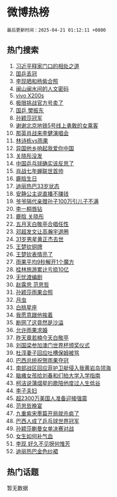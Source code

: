 # 微博热榜

`最后更新时间：2025-04-21 01:12:11 +0800`

## 热门搜索

1. [习近平释家门口的相处之道](https://m.weibo.cn/search?containerid=100103type%3D1%26t%3D10%26q%3D%23%E4%B9%A0%E8%BF%91%E5%B9%B3%E9%87%8A%E5%AE%B6%E9%97%A8%E5%8F%A3%E7%9A%84%E7%9B%B8%E5%A4%84%E4%B9%8B%E9%81%93%23&stream_entry_id=51&isnewpage=1&extparam=seat%3D1%26pos%3D0%26filter_type%3Drealtimehot%26stream_entry_id%3D51%26c_type%3D51%26q%3D%2523%25E4%25B9%25A0%25E8%25BF%2591%25E5%25B9%25B3%25E9%2587%258A%25E5%25AE%25B6%25E9%2597%25A8%25E5%258F%25A3%25E7%259A%2584%25E7%259B%25B8%25E5%25A4%2584%25E4%25B9%258B%25E9%2581%2593%2523%26cate%3D10103%26dgr%3D0%26display_time%3D1745169130%26pre_seqid%3D17451691302290346726442)
1. [国乒丢冠](https://m.weibo.cn/search?containerid=100103type%3D1%26t%3D10%26q%3D%E5%9B%BD%E4%B9%92%E4%B8%A2%E5%86%A0&stream_entry_id=31&isnewpage=1&extparam=seat%3D1%26realpos%3D1%26stream_entry_id%3D31%26q%3D%25E5%259B%25BD%25E4%25B9%2592%25E4%25B8%25A2%25E5%2586%25A0%26dgr%3D0%26pos%3D0%26filter_type%3Drealtimehot%26c_type%3D31%26lcate%3D5001%26flag%3D2%26cate%3D5001%26band_rank%3D1%26display_time%3D1745169130%26pre_seqid%3D17451691302290346726442)
1. [李现晒和杨紫合照](https://m.weibo.cn/search?containerid=100103type%3D1%26t%3D10%26q%3D%23%E6%9D%8E%E7%8E%B0%E6%99%92%E5%92%8C%E6%9D%A8%E7%B4%AB%E5%90%88%E7%85%A7%23&stream_entry_id=31&isnewpage=1&extparam=seat%3D1%26realpos%3D2%26stream_entry_id%3D31%26q%3D%2523%25E6%259D%258E%25E7%258E%25B0%25E6%2599%2592%25E5%2592%258C%25E6%259D%25A8%25E7%25B4%25AB%25E5%2590%2588%25E7%2585%25A7%2523%26dgr%3D0%26pos%3D1%26filter_type%3Drealtimehot%26c_type%3D31%26lcate%3D5001%26flag%3D2%26cate%3D5001%26band_rank%3D2%26display_time%3D1745169130%26pre_seqid%3D17451691302290346726442)
1. [闽山闽水间的人文密码](https://m.weibo.cn/search?containerid=100103type%3D1%26t%3D10%26q%3D%23%E9%97%BD%E5%B1%B1%E9%97%BD%E6%B0%B4%E9%97%B4%E7%9A%84%E4%BA%BA%E6%96%87%E5%AF%86%E7%A0%81%23&stream_entry_id=31&isnewpage=1&extparam=seat%3D1%26realpos%3D3%26stream_entry_id%3D31%26q%3D%2523%25E9%2597%25BD%25E5%25B1%25B1%25E9%2597%25BD%25E6%25B0%25B4%25E9%2597%25B4%25E7%259A%2584%25E4%25BA%25BA%25E6%2596%2587%25E5%25AF%2586%25E7%25A0%2581%2523%26dgr%3D0%26pos%3D2%26filter_type%3Drealtimehot%26c_type%3D31%26lcate%3D5001%26flag%3D0%26cate%3D5001%26band_rank%3D3%26display_time%3D1745169130%26pre_seqid%3D17451691302290346726442)
1. [vivo X200s](https://m.weibo.cn/search?containerid=100103type%3D1%26t%3D10%26q%3D%23vivo+X200s%23&stream_entry_id=31&isnewpage=1&extparam=seat%3D1%26lcate%3D5001%26topic_ad%3D1%26q%3D%2523vivo%2520X200s%2523%26band_rank%3D4%26adid%3D283488%26is_ad_pos%3D1%26stream_entry_id%3D31%26c_type%3D31%26dgr%3D0%26filter_type%3Drealtimehot%26cate%3D5001%26pos%3D3%26display_time%3D1745169130%26pre_seqid%3D17451691302290346726442)
1. [极限挑战官方号卖了](https://m.weibo.cn/search?containerid=100103type%3D1%26t%3D10%26q%3D%23%E6%9E%81%E9%99%90%E6%8C%91%E6%88%98%E5%AE%98%E6%96%B9%E5%8F%B7%E5%8D%96%E4%BA%86%23&stream_entry_id=31&isnewpage=1&extparam=seat%3D1%26realpos%3D4%26stream_entry_id%3D31%26q%3D%2523%25E6%259E%2581%25E9%2599%2590%25E6%258C%2591%25E6%2588%2598%25E5%25AE%2598%25E6%2596%25B9%25E5%258F%25B7%25E5%258D%2596%25E4%25BA%2586%2523%26dgr%3D0%26pos%3D4%26filter_type%3Drealtimehot%26c_type%3D31%26lcate%3D5001%26flag%3D2%26cate%3D5001%26band_rank%3D4%26display_time%3D1745169130%26pre_seqid%3D17451691302290346726442)
1. [国乒 樊振东](https://m.weibo.cn/search?containerid=100103type%3D1%26t%3D10%26q%3D%E5%9B%BD%E4%B9%92+%E6%A8%8A%E6%8C%AF%E4%B8%9C&stream_entry_id=31&isnewpage=1&extparam=seat%3D1%26realpos%3D5%26stream_entry_id%3D31%26q%3D%25E5%259B%25BD%25E4%25B9%2592%2520%25E6%25A8%258A%25E6%258C%25AF%25E4%25B8%259C%26dgr%3D0%26pos%3D5%26filter_type%3Drealtimehot%26c_type%3D31%26lcate%3D5001%26flag%3D0%26cate%3D5001%26band_rank%3D5%26display_time%3D1745169130%26pre_seqid%3D17451691302290346726442)
1. [孙颖莎冠军](https://m.weibo.cn/search?containerid=100103type%3D1%26t%3D10%26q%3D%23%E5%AD%99%E9%A2%96%E8%8E%8E%E5%86%A0%E5%86%9B%23&stream_entry_id=31&isnewpage=1&extparam=seat%3D1%26realpos%3D6%26stream_entry_id%3D31%26q%3D%2523%25E5%25AD%2599%25E9%25A2%2596%25E8%258E%258E%25E5%2586%25A0%25E5%2586%259B%2523%26dgr%3D0%26pos%3D6%26filter_type%3Drealtimehot%26c_type%3D31%26lcate%3D5001%26flag%3D16%26cate%3D5001%26band_rank%3D6%26display_time%3D1745169130%26pre_seqid%3D17451691302290346726442)
1. [谢谢北京地铁5号线上勇敢的女乘客](https://m.weibo.cn/search?containerid=100103type%3D1%26t%3D10%26q%3D%23%E8%B0%A2%E8%B0%A2%E5%8C%97%E4%BA%AC%E5%9C%B0%E9%93%815%E5%8F%B7%E7%BA%BF%E4%B8%8A%E5%8B%87%E6%95%A2%E7%9A%84%E5%A5%B3%E4%B9%98%E5%AE%A2%23&stream_entry_id=31&isnewpage=1&extparam=seat%3D1%26realpos%3D7%26stream_entry_id%3D31%26q%3D%2523%25E8%25B0%25A2%25E8%25B0%25A2%25E5%258C%2597%25E4%25BA%25AC%25E5%259C%25B0%25E9%2593%25815%25E5%258F%25B7%25E7%25BA%25BF%25E4%25B8%258A%25E5%258B%2587%25E6%2595%25A2%25E7%259A%2584%25E5%25A5%25B3%25E4%25B9%2598%25E5%25AE%25A2%2523%26dgr%3D0%26pos%3D7%26filter_type%3Drealtimehot%26c_type%3D31%26lcate%3D5001%26flag%3D32768%26cate%3D5001%26band_rank%3D7%26display_time%3D1745169130%26pre_seqid%3D17451691302290346726442)
1. [那英肖战来李健演唱会](https://m.weibo.cn/search?containerid=100103type%3D1%26t%3D10%26q%3D%23%E9%82%A3%E8%8B%B1%E8%82%96%E6%88%98%E6%9D%A5%E6%9D%8E%E5%81%A5%E6%BC%94%E5%94%B1%E4%BC%9A%23&stream_entry_id=31&isnewpage=1&extparam=seat%3D1%26realpos%3D8%26stream_entry_id%3D31%26q%3D%2523%25E9%2582%25A3%25E8%258B%25B1%25E8%2582%2596%25E6%2588%2598%25E6%259D%25A5%25E6%259D%258E%25E5%2581%25A5%25E6%25BC%2594%25E5%2594%25B1%25E4%25BC%259A%2523%26dgr%3D0%26pos%3D8%26filter_type%3Drealtimehot%26c_type%3D31%26lcate%3D5001%26flag%3D16%26cate%3D5001%26band_rank%3D8%26display_time%3D1745169130%26pre_seqid%3D17451691302290346726442)
1. [林诗栋vs雨果](https://m.weibo.cn/search?containerid=100103type%3D1%26t%3D10%26q%3D%23%E6%9E%97%E8%AF%97%E6%A0%8Bvs%E9%9B%A8%E6%9E%9C%23&stream_entry_id=31&isnewpage=1&extparam=seat%3D1%26realpos%3D9%26stream_entry_id%3D31%26q%3D%2523%25E6%259E%2597%25E8%25AF%2597%25E6%25A0%258Bvs%25E9%259B%25A8%25E6%259E%259C%2523%26dgr%3D0%26pos%3D9%26filter_type%3Drealtimehot%26c_type%3D31%26lcate%3D5001%26flag%3D16%26cate%3D5001%26band_rank%3D9%26display_time%3D1745169130%26pre_seqid%3D17451691302290346726442)
1. [异国他乡响起我爱你中国](https://m.weibo.cn/search?containerid=100103type%3D1%26t%3D10%26q%3D%23%E5%BC%82%E5%9B%BD%E4%BB%96%E4%B9%A1%E5%93%8D%E8%B5%B7%E6%88%91%E7%88%B1%E4%BD%A0%E4%B8%AD%E5%9B%BD%23&stream_entry_id=31&isnewpage=1&extparam=seat%3D1%26realpos%3D10%26stream_entry_id%3D31%26q%3D%2523%25E5%25BC%2582%25E5%259B%25BD%25E4%25BB%2596%25E4%25B9%25A1%25E5%2593%258D%25E8%25B5%25B7%25E6%2588%2591%25E7%2588%25B1%25E4%25BD%25A0%25E4%25B8%25AD%25E5%259B%25BD%2523%26dgr%3D0%26pos%3D10%26filter_type%3Drealtimehot%26c_type%3D31%26lcate%3D5001%26flag%3D1%26cate%3D5001%26band_rank%3D10%26display_time%3D1745169130%26pre_seqid%3D17451691302290346726442)
1. [关晓彤没发](https://m.weibo.cn/search?containerid=100103type%3D1%26t%3D10%26q%3D%E5%85%B3%E6%99%93%E5%BD%A4%E6%B2%A1%E5%8F%91&stream_entry_id=31&isnewpage=1&extparam=seat%3D1%26realpos%3D11%26stream_entry_id%3D31%26q%3D%25E5%2585%25B3%25E6%2599%2593%25E5%25BD%25A4%25E6%25B2%25A1%25E5%258F%2591%26dgr%3D0%26pos%3D11%26filter_type%3Drealtimehot%26c_type%3D31%26lcate%3D5001%26flag%3D4%26cate%3D5001%26band_rank%3D11%26display_time%3D1745169130%26pre_seqid%3D17451691302290346726442)
1. [中国乒乓球确实该反思了](https://m.weibo.cn/search?containerid=100103type%3D1%26t%3D10%26q%3D%23%E4%B8%AD%E5%9B%BD%E4%B9%92%E4%B9%93%E7%90%83%E7%A1%AE%E5%AE%9E%E8%AF%A5%E5%8F%8D%E6%80%9D%E4%BA%86%23&stream_entry_id=31&isnewpage=1&extparam=seat%3D1%26realpos%3D12%26stream_entry_id%3D31%26q%3D%2523%25E4%25B8%25AD%25E5%259B%25BD%25E4%25B9%2592%25E4%25B9%2593%25E7%2590%2583%25E7%25A1%25AE%25E5%25AE%259E%25E8%25AF%25A5%25E5%258F%258D%25E6%2580%259D%25E4%25BA%2586%2523%26dgr%3D0%26pos%3D12%26filter_type%3Drealtimehot%26c_type%3D31%26lcate%3D5001%26flag%3D2%26cate%3D5001%26band_rank%3D12%26display_time%3D1745169130%26pre_seqid%3D17451691302290346726442)
1. [肖战七年蝉联世首帅](https://m.weibo.cn/search?containerid=100103type%3D1%26t%3D10%26q%3D%23%E8%82%96%E6%88%98%E4%B8%83%E5%B9%B4%E8%9D%89%E8%81%94%E4%B8%96%E9%A6%96%E5%B8%85%23&stream_entry_id=31&isnewpage=1&extparam=seat%3D1%26realpos%3D13%26stream_entry_id%3D31%26q%3D%2523%25E8%2582%2596%25E6%2588%2598%25E4%25B8%2583%25E5%25B9%25B4%25E8%259D%2589%25E8%2581%2594%25E4%25B8%2596%25E9%25A6%2596%25E5%25B8%2585%2523%26dgr%3D0%26pos%3D13%26filter_type%3Drealtimehot%26c_type%3D31%26lcate%3D5001%26flag%3D1%26cate%3D5001%26band_rank%3D13%26display_time%3D1745169130%26pre_seqid%3D17451691302290346726442)
1. [鹿晗生日](https://m.weibo.cn/search?containerid=100103type%3D1%26t%3D10%26q%3D%E9%B9%BF%E6%99%97%E7%94%9F%E6%97%A5&stream_entry_id=31&isnewpage=1&extparam=seat%3D1%26realpos%3D14%26stream_entry_id%3D31%26q%3D%25E9%25B9%25BF%25E6%2599%2597%25E7%2594%259F%25E6%2597%25A5%26dgr%3D0%26pos%3D14%26filter_type%3Drealtimehot%26c_type%3D31%26lcate%3D5001%26flag%3D2%26cate%3D5001%26band_rank%3D14%26display_time%3D1745169130%26pre_seqid%3D17451691302290346726442)
1. [迪丽热巴33岁状态](https://m.weibo.cn/search?containerid=100103type%3D1%26t%3D10%26q%3D%23%E8%BF%AA%E4%B8%BD%E7%83%AD%E5%B7%B433%E5%B2%81%E7%8A%B6%E6%80%81%23&stream_entry_id=31&isnewpage=1&extparam=seat%3D1%26realpos%3D15%26stream_entry_id%3D31%26q%3D%2523%25E8%25BF%25AA%25E4%25B8%25BD%25E7%2583%25AD%25E5%25B7%25B433%25E5%25B2%2581%25E7%258A%25B6%25E6%2580%2581%2523%26dgr%3D0%26pos%3D15%26filter_type%3Drealtimehot%26c_type%3D31%26lcate%3D5001%26flag%3D2%26cate%3D5001%26band_rank%3D15%26display_time%3D1745169130%26pre_seqid%3D17451691302290346726442)
1. [安静公主说直播不赚钱](https://m.weibo.cn/search?containerid=100103type%3D1%26t%3D10%26q%3D%23%E5%AE%89%E9%9D%99%E5%85%AC%E4%B8%BB%E8%AF%B4%E7%9B%B4%E6%92%AD%E4%B8%8D%E8%B5%9A%E9%92%B1%23&stream_entry_id=31&isnewpage=1&extparam=seat%3D1%26realpos%3D16%26stream_entry_id%3D31%26q%3D%2523%25E5%25AE%2589%25E9%259D%2599%25E5%2585%25AC%25E4%25B8%25BB%25E8%25AF%25B4%25E7%259B%25B4%25E6%2592%25AD%25E4%25B8%258D%25E8%25B5%259A%25E9%2592%25B1%2523%26dgr%3D0%26pos%3D16%26filter_type%3Drealtimehot%26c_type%3D31%26lcate%3D5001%26flag%3D0%26cate%3D5001%26band_rank%3D16%26display_time%3D1745169130%26pre_seqid%3D17451691302290346726442)
1. [爷爷隔代亲赠孙子100万引儿子不满](https://m.weibo.cn/search?containerid=100103type%3D1%26t%3D10%26q%3D%23%E7%88%B7%E7%88%B7%E9%9A%94%E4%BB%A3%E4%BA%B2%E8%B5%A0%E5%AD%99%E5%AD%90100%E4%B8%87%E5%BC%95%E5%84%BF%E5%AD%90%E4%B8%8D%E6%BB%A1%23&stream_entry_id=31&isnewpage=1&extparam=seat%3D1%26realpos%3D17%26stream_entry_id%3D31%26q%3D%2523%25E7%2588%25B7%25E7%2588%25B7%25E9%259A%2594%25E4%25BB%25A3%25E4%25BA%25B2%25E8%25B5%25A0%25E5%25AD%2599%25E5%25AD%2590100%25E4%25B8%2587%25E5%25BC%2595%25E5%2584%25BF%25E5%25AD%2590%25E4%25B8%258D%25E6%25BB%25A1%2523%26dgr%3D0%26pos%3D17%26filter_type%3Drealtimehot%26c_type%3D31%26lcate%3D5001%26flag%3D0%26cate%3D5001%26band_rank%3D17%26display_time%3D1745169130%26pre_seqid%3D17451691302290346726442)
1. [李一桐唇钻](https://m.weibo.cn/search?containerid=100103type%3D1%26t%3D10%26q%3D%23%E6%9D%8E%E4%B8%80%E6%A1%90%E5%94%87%E9%92%BB%23&stream_entry_id=31&isnewpage=1&extparam=seat%3D1%26realpos%3D18%26stream_entry_id%3D31%26q%3D%2523%25E6%259D%258E%25E4%25B8%2580%25E6%25A1%2590%25E5%2594%2587%25E9%2592%25BB%2523%26dgr%3D0%26pos%3D18%26filter_type%3Drealtimehot%26c_type%3D31%26lcate%3D5001%26flag%3D0%26cate%3D5001%26band_rank%3D18%26display_time%3D1745169130%26pre_seqid%3D17451691302290346726442)
1. [鹿晗 关晓彤](https://m.weibo.cn/search?containerid=100103type%3D1%26t%3D10%26q%3D%E9%B9%BF%E6%99%97+%E5%85%B3%E6%99%93%E5%BD%A4&stream_entry_id=31&isnewpage=1&extparam=seat%3D1%26realpos%3D19%26stream_entry_id%3D31%26q%3D%25E9%25B9%25BF%25E6%2599%2597%2520%25E5%2585%25B3%25E6%2599%2593%25E5%25BD%25A4%26dgr%3D0%26pos%3D19%26filter_type%3Drealtimehot%26c_type%3D31%26lcate%3D5001%26flag%3D4%26cate%3D5001%26band_rank%3D19%26display_time%3D1745169130%26pre_seqid%3D17451691302290346726442)
1. [五月天白敬亭合唱任性](https://m.weibo.cn/search?containerid=100103type%3D1%26t%3D10%26q%3D%E4%BA%94%E6%9C%88%E5%A4%A9%E7%99%BD%E6%95%AC%E4%BA%AD%E5%90%88%E5%94%B1%E4%BB%BB%E6%80%A7&stream_entry_id=31&isnewpage=1&extparam=seat%3D1%26realpos%3D20%26stream_entry_id%3D31%26q%3D%25E4%25BA%2594%25E6%259C%2588%25E5%25A4%25A9%25E7%2599%25BD%25E6%2595%25AC%25E4%25BA%25AD%25E5%2590%2588%25E5%2594%25B1%25E4%25BB%25BB%25E6%2580%25A7%26dgr%3D0%26pos%3D20%26filter_type%3Drealtimehot%26c_type%3D31%26lcate%3D5001%26flag%3D0%26cate%3D5001%26band_rank%3D20%26display_time%3D1745169130%26pre_seqid%3D17451691302290346726442)
1. [邓超发文让高瀚宇退圈](https://m.weibo.cn/search?containerid=100103type%3D1%26t%3D10%26q%3D%23%E9%82%93%E8%B6%85%E5%8F%91%E6%96%87%E8%AE%A9%E9%AB%98%E7%80%9A%E5%AE%87%E9%80%80%E5%9C%88%23&stream_entry_id=31&isnewpage=1&extparam=seat%3D1%26realpos%3D21%26stream_entry_id%3D31%26q%3D%2523%25E9%2582%2593%25E8%25B6%2585%25E5%258F%2591%25E6%2596%2587%25E8%25AE%25A9%25E9%25AB%2598%25E7%2580%259A%25E5%25AE%2587%25E9%2580%2580%25E5%259C%2588%2523%26dgr%3D0%26pos%3D21%26filter_type%3Drealtimehot%26c_type%3D31%26lcate%3D5001%26flag%3D2%26cate%3D5001%26band_rank%3D21%26display_time%3D1745169130%26pre_seqid%3D17451691302290346726442)
1. [31岁男星黄正杰去世](https://m.weibo.cn/search?containerid=100103type%3D1%26t%3D10%26q%3D%2331%E5%B2%81%E7%94%B7%E6%98%9F%E9%BB%84%E6%AD%A3%E6%9D%B0%E5%8E%BB%E4%B8%96%23&stream_entry_id=31&isnewpage=1&extparam=seat%3D1%26realpos%3D22%26stream_entry_id%3D31%26q%3D%252331%25E5%25B2%2581%25E7%2594%25B7%25E6%2598%259F%25E9%25BB%2584%25E6%25AD%25A3%25E6%259D%25B0%25E5%258E%25BB%25E4%25B8%2596%2523%26dgr%3D0%26pos%3D22%26filter_type%3Drealtimehot%26c_type%3D31%26lcate%3D5001%26flag%3D2%26cate%3D5001%26band_rank%3D22%26display_time%3D1745169130%26pre_seqid%3D17451691302290346726442)
1. [王楚钦铜牌](https://m.weibo.cn/search?containerid=100103type%3D1%26t%3D10%26q%3D%E7%8E%8B%E6%A5%9A%E9%92%A6%E9%93%9C%E7%89%8C&stream_entry_id=31&isnewpage=1&extparam=seat%3D1%26realpos%3D23%26stream_entry_id%3D31%26q%3D%25E7%258E%258B%25E6%25A5%259A%25E9%2592%25A6%25E9%2593%259C%25E7%2589%258C%26dgr%3D0%26pos%3D23%26filter_type%3Drealtimehot%26c_type%3D31%26lcate%3D5001%26flag%3D0%26cate%3D5001%26band_rank%3D23%26display_time%3D1745169130%26pre_seqid%3D17451691302290346726442)
1. [王楚钦表情亮了](https://m.weibo.cn/search?containerid=100103type%3D1%26t%3D10%26q%3D%23%E7%8E%8B%E6%A5%9A%E9%92%A6%E8%A1%A8%E6%83%85%E4%BA%AE%E4%BA%86%23&stream_entry_id=31&isnewpage=1&extparam=seat%3D1%26realpos%3D24%26stream_entry_id%3D31%26q%3D%2523%25E7%258E%258B%25E6%25A5%259A%25E9%2592%25A6%25E8%25A1%25A8%25E6%2583%2585%25E4%25BA%25AE%25E4%25BA%2586%2523%26dgr%3D0%26pos%3D24%26filter_type%3Drealtimehot%26c_type%3D31%26lcate%3D5001%26flag%3D1%26cate%3D5001%26band_rank%3D24%26display_time%3D1745169130%26pre_seqid%3D17451691302290346726442)
1. [雨果平均9秒解开1个魔方](https://m.weibo.cn/search?containerid=100103type%3D1%26t%3D10%26q%3D%23%E9%9B%A8%E6%9E%9C%E5%B9%B3%E5%9D%879%E7%A7%92%E8%A7%A3%E5%BC%801%E4%B8%AA%E9%AD%94%E6%96%B9%23&stream_entry_id=31&isnewpage=1&extparam=seat%3D1%26realpos%3D25%26stream_entry_id%3D31%26q%3D%2523%25E9%259B%25A8%25E6%259E%259C%25E5%25B9%25B3%25E5%259D%25879%25E7%25A7%2592%25E8%25A7%25A3%25E5%25BC%25801%25E4%25B8%25AA%25E9%25AD%2594%25E6%2596%25B9%2523%26dgr%3D0%26pos%3D25%26filter_type%3Drealtimehot%26c_type%3D31%26lcate%3D5001%26flag%3D1%26cate%3D5001%26band_rank%3D25%26display_time%3D1745169130%26pre_seqid%3D17451691302290346726442)
1. [桂林旅游累计亏损10亿](https://m.weibo.cn/search?containerid=100103type%3D1%26t%3D10%26q%3D%23%E6%A1%82%E6%9E%97%E6%97%85%E6%B8%B8%E7%B4%AF%E8%AE%A1%E4%BA%8F%E6%8D%9F10%E4%BA%BF%23&stream_entry_id=31&isnewpage=1&extparam=seat%3D1%26realpos%3D26%26stream_entry_id%3D31%26q%3D%2523%25E6%25A1%2582%25E6%259E%2597%25E6%2597%2585%25E6%25B8%25B8%25E7%25B4%25AF%25E8%25AE%25A1%25E4%25BA%258F%25E6%258D%259F10%25E4%25BA%25BF%2523%26dgr%3D0%26pos%3D26%26filter_type%3Drealtimehot%26c_type%3D31%26lcate%3D5001%26flag%3D0%26cate%3D5001%26band_rank%3D26%26display_time%3D1745169130%26pre_seqid%3D17451691302290346726442)
1. [无忧渡编剧](https://m.weibo.cn/search?containerid=100103type%3D1%26t%3D10%26q%3D%E6%97%A0%E5%BF%A7%E6%B8%A1%E7%BC%96%E5%89%A7&stream_entry_id=31&isnewpage=1&extparam=seat%3D1%26realpos%3D27%26stream_entry_id%3D31%26q%3D%25E6%2597%25A0%25E5%25BF%25A7%25E6%25B8%25A1%25E7%25BC%2596%25E5%2589%25A7%26dgr%3D0%26pos%3D27%26filter_type%3Drealtimehot%26c_type%3D31%26lcate%3D5001%26flag%3D1%26cate%3D5001%26band_rank%3D27%26display_time%3D1745169130%26pre_seqid%3D17451691302290346726442)
1. [赵露思 范思哲](https://m.weibo.cn/search?containerid=100103type%3D1%26t%3D10%26q%3D%E8%B5%B5%E9%9C%B2%E6%80%9D+%E8%8C%83%E6%80%9D%E5%93%B2&stream_entry_id=31&isnewpage=1&extparam=seat%3D1%26realpos%3D28%26stream_entry_id%3D31%26q%3D%25E8%25B5%25B5%25E9%259C%25B2%25E6%2580%259D%2520%25E8%258C%2583%25E6%2580%259D%25E5%2593%25B2%26dgr%3D0%26pos%3D28%26filter_type%3Drealtimehot%26c_type%3D31%26lcate%3D5001%26flag%3D0%26cate%3D5001%26band_rank%3D28%26display_time%3D1745169130%26pre_seqid%3D17451691302290346726442)
1. [孙颖莎雨果合照](https://m.weibo.cn/search?containerid=100103type%3D1%26t%3D10%26q%3D%23%E5%AD%99%E9%A2%96%E8%8E%8E%E9%9B%A8%E6%9E%9C%E5%90%88%E7%85%A7%23&stream_entry_id=31&isnewpage=1&extparam=seat%3D1%26realpos%3D29%26stream_entry_id%3D31%26q%3D%2523%25E5%25AD%2599%25E9%25A2%2596%25E8%258E%258E%25E9%259B%25A8%25E6%259E%259C%25E5%2590%2588%25E7%2585%25A7%2523%26dgr%3D0%26pos%3D29%26filter_type%3Drealtimehot%26c_type%3D31%26lcate%3D5001%26flag%3D1%26cate%3D5001%26band_rank%3D29%26display_time%3D1745169130%26pre_seqid%3D17451691302290346726442)
1. [月虫](https://m.weibo.cn/search?containerid=100103type%3D1%26t%3D10%26q%3D%E6%9C%88%E8%99%AB&stream_entry_id=31&isnewpage=1&extparam=seat%3D1%26realpos%3D30%26stream_entry_id%3D31%26q%3D%25E6%259C%2588%25E8%2599%25AB%26dgr%3D0%26pos%3D30%26filter_type%3Drealtimehot%26c_type%3D31%26lcate%3D5001%26flag%3D1%26cate%3D5001%26band_rank%3D30%26display_time%3D1745169130%26pre_seqid%3D17451691302290346726442)
1. [白桃星座](https://m.weibo.cn/search?containerid=100103type%3D1%26t%3D10%26q%3D%23%E7%99%BD%E6%A1%83%E6%98%9F%E5%BA%A7%23&stream_entry_id=31&isnewpage=1&extparam=seat%3D1%26realpos%3D31%26stream_entry_id%3D31%26q%3D%2523%25E7%2599%25BD%25E6%25A1%2583%25E6%2598%259F%25E5%25BA%25A7%2523%26dgr%3D0%26pos%3D31%26filter_type%3Drealtimehot%26c_type%3D31%26lcate%3D5001%26flag%3D0%26cate%3D5001%26band_rank%3D31%26display_time%3D1745169130%26pre_seqid%3D17451691302290346726442)
1. [我愿意跟他挨着](https://m.weibo.cn/search?containerid=100103type%3D1%26t%3D10%26q%3D%23%E6%88%91%E6%84%BF%E6%84%8F%E8%B7%9F%E4%BB%96%E6%8C%A8%E7%9D%80%23&stream_entry_id=31&isnewpage=1&extparam=seat%3D1%26realpos%3D32%26stream_entry_id%3D31%26q%3D%2523%25E6%2588%2591%25E6%2584%25BF%25E6%2584%258F%25E8%25B7%259F%25E4%25BB%2596%25E6%258C%25A8%25E7%259D%2580%2523%26dgr%3D0%26pos%3D32%26filter_type%3Drealtimehot%26c_type%3D31%26lcate%3D5001%26flag%3D1%26cate%3D5001%26band_rank%3D32%26display_time%3D1745169130%26pre_seqid%3D17451691302290346726442)
1. [断网了这竟然是沙溢](https://m.weibo.cn/search?containerid=100103type%3D1%26t%3D10%26q%3D%E6%96%AD%E7%BD%91%E4%BA%86%E8%BF%99%E7%AB%9F%E7%84%B6%E6%98%AF%E6%B2%99%E6%BA%A2&stream_entry_id=31&isnewpage=1&extparam=seat%3D1%26realpos%3D33%26stream_entry_id%3D31%26q%3D%25E6%2596%25AD%25E7%25BD%2591%25E4%25BA%2586%25E8%25BF%2599%25E7%25AB%259F%25E7%2584%25B6%25E6%2598%25AF%25E6%25B2%2599%25E6%25BA%25A2%26dgr%3D0%26pos%3D33%26filter_type%3Drealtimehot%26c_type%3D31%26lcate%3D5001%26flag%3D0%26cate%3D5001%26band_rank%3D33%26display_time%3D1745169130%26pre_seqid%3D17451691302290346726442)
1. [允许雨果求婚](https://m.weibo.cn/search?containerid=100103type%3D1%26t%3D10%26q%3D%23%E5%85%81%E8%AE%B8%E9%9B%A8%E6%9E%9C%E6%B1%82%E5%A9%9A%23&stream_entry_id=31&isnewpage=1&extparam=seat%3D1%26realpos%3D34%26stream_entry_id%3D31%26q%3D%2523%25E5%2585%2581%25E8%25AE%25B8%25E9%259B%25A8%25E6%259E%259C%25E6%25B1%2582%25E5%25A9%259A%2523%26dgr%3D0%26pos%3D34%26filter_type%3Drealtimehot%26c_type%3D31%26lcate%3D5001%26flag%3D0%26cate%3D5001%26band_rank%3D34%26display_time%3D1745169130%26pre_seqid%3D17451691302290346726442)
1. [昨天章若楠今天白敬亭](https://m.weibo.cn/search?containerid=100103type%3D1%26t%3D10%26q%3D%23%E6%98%A8%E5%A4%A9%E7%AB%A0%E8%8B%A5%E6%A5%A0%E4%BB%8A%E5%A4%A9%E7%99%BD%E6%95%AC%E4%BA%AD%23&stream_entry_id=31&isnewpage=1&extparam=seat%3D1%26realpos%3D35%26stream_entry_id%3D31%26q%3D%2523%25E6%2598%25A8%25E5%25A4%25A9%25E7%25AB%25A0%25E8%258B%25A5%25E6%25A5%25A0%25E4%25BB%258A%25E5%25A4%25A9%25E7%2599%25BD%25E6%2595%25AC%25E4%25BA%25AD%2523%26dgr%3D0%26pos%3D35%26filter_type%3Drealtimehot%26c_type%3D31%26lcate%3D5001%26flag%3D0%26cate%3D5001%26band_rank%3D35%26display_time%3D1745169130%26pre_seqid%3D17451691302290346726442)
1. [刘国梁参加澳门世界杯颁奖仪式](https://m.weibo.cn/search?containerid=100103type%3D1%26t%3D10%26q%3D%E5%88%98%E5%9B%BD%E6%A2%81%E5%8F%82%E5%8A%A0%E6%BE%B3%E9%97%A8%E4%B8%96%E7%95%8C%E6%9D%AF%E9%A2%81%E5%A5%96%E4%BB%AA%E5%BC%8F&stream_entry_id=31&isnewpage=1&extparam=seat%3D1%26realpos%3D36%26stream_entry_id%3D31%26q%3D%25E5%2588%2598%25E5%259B%25BD%25E6%25A2%2581%25E5%258F%2582%25E5%258A%25A0%25E6%25BE%25B3%25E9%2597%25A8%25E4%25B8%2596%25E7%2595%258C%25E6%259D%25AF%25E9%25A2%2581%25E5%25A5%2596%25E4%25BB%25AA%25E5%25BC%258F%26dgr%3D0%26pos%3D36%26filter_type%3Drealtimehot%26c_type%3D31%26lcate%3D5001%26flag%3D0%26cate%3D5001%26band_rank%3D36%26display_time%3D1745169130%26pre_seqid%3D17451691302290346726442)
1. [杜淳妻子回应吐槽保姆被骂](https://m.weibo.cn/search?containerid=100103type%3D1%26t%3D10%26q%3D%23%E6%9D%9C%E6%B7%B3%E5%A6%BB%E5%AD%90%E5%9B%9E%E5%BA%94%E5%90%90%E6%A7%BD%E4%BF%9D%E5%A7%86%E8%A2%AB%E9%AA%82%23&stream_entry_id=31&isnewpage=1&extparam=seat%3D1%26realpos%3D37%26stream_entry_id%3D31%26q%3D%2523%25E6%259D%259C%25E6%25B7%25B3%25E5%25A6%25BB%25E5%25AD%2590%25E5%259B%259E%25E5%25BA%2594%25E5%2590%2590%25E6%25A7%25BD%25E4%25BF%259D%25E5%25A7%2586%25E8%25A2%25AB%25E9%25AA%2582%2523%26dgr%3D0%26pos%3D37%26filter_type%3Drealtimehot%26c_type%3D31%26lcate%3D5001%26flag%3D0%26cate%3D5001%26band_rank%3D37%26display_time%3D1745169130%26pre_seqid%3D17451691302290346726442)
1. [巴西总统祝贺雨果夺冠](https://m.weibo.cn/search?containerid=100103type%3D1%26t%3D10%26q%3D%23%E5%B7%B4%E8%A5%BF%E6%80%BB%E7%BB%9F%E7%A5%9D%E8%B4%BA%E9%9B%A8%E6%9E%9C%E5%A4%BA%E5%86%A0%23&stream_entry_id=31&isnewpage=1&extparam=seat%3D1%26realpos%3D38%26stream_entry_id%3D31%26q%3D%2523%25E5%25B7%25B4%25E8%25A5%25BF%25E6%2580%25BB%25E7%25BB%259F%25E7%25A5%259D%25E8%25B4%25BA%25E9%259B%25A8%25E6%259E%259C%25E5%25A4%25BA%25E5%2586%25A0%2523%26dgr%3D0%26pos%3D38%26filter_type%3Drealtimehot%26c_type%3D31%26lcate%3D5001%26flag%3D0%26cate%3D5001%26band_rank%3D38%26display_time%3D1745169130%26pre_seqid%3D17451691302290346726442)
1. [南部战区回应菲护卫艇侵入我黄岩岛领海](https://m.weibo.cn/search?containerid=100103type%3D1%26t%3D10%26q%3D%23%E5%8D%97%E9%83%A8%E6%88%98%E5%8C%BA%E5%9B%9E%E5%BA%94%E8%8F%B2%E6%8A%A4%E5%8D%AB%E8%89%87%E4%BE%B5%E5%85%A5%E6%88%91%E9%BB%84%E5%B2%A9%E5%B2%9B%E9%A2%86%E6%B5%B7%23&stream_entry_id=31&isnewpage=1&extparam=seat%3D1%26realpos%3D39%26stream_entry_id%3D31%26q%3D%2523%25E5%258D%2597%25E9%2583%25A8%25E6%2588%2598%25E5%258C%25BA%25E5%259B%259E%25E5%25BA%2594%25E8%258F%25B2%25E6%258A%25A4%25E5%258D%25AB%25E8%2589%2587%25E4%25BE%25B5%25E5%2585%25A5%25E6%2588%2591%25E9%25BB%2584%25E5%25B2%25A9%25E5%25B2%259B%25E9%25A2%2586%25E6%25B5%25B7%2523%26dgr%3D0%26pos%3D39%26filter_type%3Drealtimehot%26c_type%3D31%26lcate%3D5001%26flag%3D1%26cate%3D5001%26band_rank%3D39%26display_time%3D1745169130%26pre_seqid%3D17451691302290346726442)
1. [脑瘫女孩给刘春和们拍大学入学指南](https://m.weibo.cn/search?containerid=100103type%3D1%26t%3D10%26q%3D%23%E8%84%91%E7%98%AB%E5%A5%B3%E5%AD%A9%E7%BB%99%E5%88%98%E6%98%A5%E5%92%8C%E4%BB%AC%E6%8B%8D%E5%A4%A7%E5%AD%A6%E5%85%A5%E5%AD%A6%E6%8C%87%E5%8D%97%23&stream_entry_id=31&isnewpage=1&extparam=seat%3D1%26realpos%3D40%26stream_entry_id%3D31%26q%3D%2523%25E8%2584%2591%25E7%2598%25AB%25E5%25A5%25B3%25E5%25AD%25A9%25E7%25BB%2599%25E5%2588%2598%25E6%2598%25A5%25E5%2592%258C%25E4%25BB%25AC%25E6%258B%258D%25E5%25A4%25A7%25E5%25AD%25A6%25E5%2585%25A5%25E5%25AD%25A6%25E6%258C%2587%25E5%258D%2597%2523%26dgr%3D0%26pos%3D40%26filter_type%3Drealtimehot%26c_type%3D31%26lcate%3D5001%26flag%3D32768%26cate%3D5001%26band_rank%3D40%26display_time%3D1745169130%26pre_seqid%3D17451691302290346726442)
1. [柯洁说蒲熠星的歌陪他度过人生低谷](https://m.weibo.cn/search?containerid=100103type%3D1%26t%3D10%26q%3D%23%E6%9F%AF%E6%B4%81%E8%AF%B4%E8%92%B2%E7%86%A0%E6%98%9F%E7%9A%84%E6%AD%8C%E9%99%AA%E4%BB%96%E5%BA%A6%E8%BF%87%E4%BA%BA%E7%94%9F%E4%BD%8E%E8%B0%B7%23&stream_entry_id=31&isnewpage=1&extparam=seat%3D1%26realpos%3D41%26stream_entry_id%3D31%26q%3D%2523%25E6%259F%25AF%25E6%25B4%2581%25E8%25AF%25B4%25E8%2592%25B2%25E7%2586%25A0%25E6%2598%259F%25E7%259A%2584%25E6%25AD%258C%25E9%2599%25AA%25E4%25BB%2596%25E5%25BA%25A6%25E8%25BF%2587%25E4%25BA%25BA%25E7%2594%259F%25E4%25BD%258E%25E8%25B0%25B7%2523%26dgr%3D0%26pos%3D41%26filter_type%3Drealtimehot%26c_type%3D31%26lcate%3D5001%26flag%3D1%26cate%3D5001%26band_rank%3D41%26display_time%3D1745169130%26pre_seqid%3D17451691302290346726442)
1. [李子夫妇](https://m.weibo.cn/search?containerid=100103type%3D1%26t%3D10%26q%3D%E6%9D%8E%E5%AD%90%E5%A4%AB%E5%A6%87&stream_entry_id=31&isnewpage=1&extparam=seat%3D1%26realpos%3D42%26stream_entry_id%3D31%26q%3D%25E6%259D%258E%25E5%25AD%2590%25E5%25A4%25AB%25E5%25A6%2587%26dgr%3D0%26pos%3D42%26filter_type%3Drealtimehot%26c_type%3D31%26lcate%3D5001%26flag%3D1%26cate%3D5001%26band_rank%3D42%26display_time%3D1745169130%26pre_seqid%3D17451691302290346726442)
1. [超2300万美国人准备迎接强震](https://m.weibo.cn/search?containerid=100103type%3D1%26t%3D10%26q%3D%23%E8%B6%852300%E4%B8%87%E7%BE%8E%E5%9B%BD%E4%BA%BA%E5%87%86%E5%A4%87%E8%BF%8E%E6%8E%A5%E5%BC%BA%E9%9C%87%23&stream_entry_id=31&isnewpage=1&extparam=seat%3D1%26realpos%3D43%26stream_entry_id%3D31%26q%3D%2523%25E8%25B6%25852300%25E4%25B8%2587%25E7%25BE%258E%25E5%259B%25BD%25E4%25BA%25BA%25E5%2587%2586%25E5%25A4%2587%25E8%25BF%258E%25E6%258E%25A5%25E5%25BC%25BA%25E9%259C%2587%2523%26dgr%3D0%26pos%3D43%26filter_type%3Drealtimehot%26c_type%3D31%26lcate%3D5001%26flag%3D0%26cate%3D5001%26band_rank%3D43%26display_time%3D1745169130%26pre_seqid%3D17451691302290346726442)
1. [范思哲晚宴](https://m.weibo.cn/search?containerid=100103type%3D1%26t%3D10%26q%3D%23%E8%8C%83%E6%80%9D%E5%93%B2%E6%99%9A%E5%AE%B4%23&stream_entry_id=31&isnewpage=1&extparam=seat%3D1%26realpos%3D44%26stream_entry_id%3D31%26q%3D%2523%25E8%258C%2583%25E6%2580%259D%25E5%2593%25B2%25E6%2599%259A%25E5%25AE%25B4%2523%26dgr%3D0%26pos%3D44%26filter_type%3Drealtimehot%26c_type%3D31%26lcate%3D5001%26flag%3D0%26cate%3D5001%26band_rank%3D44%26display_time%3D1745169130%26pre_seqid%3D17451691302290346726442)
1. [九重紫宋墨篇开局就杀疯了](https://m.weibo.cn/search?containerid=100103type%3D1%26t%3D10%26q%3D%E4%B9%9D%E9%87%8D%E7%B4%AB%E5%AE%8B%E5%A2%A8%E7%AF%87%E5%BC%80%E5%B1%80%E5%B0%B1%E6%9D%80%E7%96%AF%E4%BA%86&stream_entry_id=31&isnewpage=1&extparam=seat%3D1%26realpos%3D45%26stream_entry_id%3D31%26q%3D%25E4%25B9%259D%25E9%2587%258D%25E7%25B4%25AB%25E5%25AE%258B%25E5%25A2%25A8%25E7%25AF%2587%25E5%25BC%2580%25E5%25B1%2580%25E5%25B0%25B1%25E6%259D%2580%25E7%2596%25AF%25E4%25BA%2586%26dgr%3D0%26pos%3D45%26filter_type%3Drealtimehot%26c_type%3D31%26lcate%3D5001%26flag%3D0%26cate%3D5001%26band_rank%3D45%26display_time%3D1745169130%26pre_seqid%3D17451691302290346726442)
1. [巴西人成了乒乓球世界冠军](https://m.weibo.cn/search?containerid=100103type%3D1%26t%3D10%26q%3D%23%E5%B7%B4%E8%A5%BF%E4%BA%BA%E6%88%90%E4%BA%86%E4%B9%92%E4%B9%93%E7%90%83%E4%B8%96%E7%95%8C%E5%86%A0%E5%86%9B%23&stream_entry_id=31&isnewpage=1&extparam=seat%3D1%26realpos%3D46%26stream_entry_id%3D31%26q%3D%2523%25E5%25B7%25B4%25E8%25A5%25BF%25E4%25BA%25BA%25E6%2588%2590%25E4%25BA%2586%25E4%25B9%2592%25E4%25B9%2593%25E7%2590%2583%25E4%25B8%2596%25E7%2595%258C%25E5%2586%25A0%25E5%2586%259B%2523%26dgr%3D0%26pos%3D46%26filter_type%3Drealtimehot%26c_type%3D31%26lcate%3D5001%26flag%3D0%26cate%3D5001%26band_rank%3D46%26display_time%3D1745169130%26pre_seqid%3D17451691302290346726442)
1. [孙颖莎蒯曼女单决赛对战](https://m.weibo.cn/search?containerid=100103type%3D1%26t%3D10%26q%3D%23%E5%AD%99%E9%A2%96%E8%8E%8E%E8%92%AF%E6%9B%BC%E5%A5%B3%E5%8D%95%E5%86%B3%E8%B5%9B%E5%AF%B9%E6%88%98%23&stream_entry_id=31&isnewpage=1&extparam=seat%3D1%26realpos%3D47%26stream_entry_id%3D31%26q%3D%2523%25E5%25AD%2599%25E9%25A2%2596%25E8%258E%258E%25E8%2592%25AF%25E6%259B%25BC%25E5%25A5%25B3%25E5%258D%2595%25E5%2586%25B3%25E8%25B5%259B%25E5%25AF%25B9%25E6%2588%2598%2523%26dgr%3D0%26pos%3D47%26filter_type%3Drealtimehot%26c_type%3D31%26lcate%3D5001%26flag%3D0%26cate%3D5001%26band_rank%3D47%26display_time%3D1745169130%26pre_seqid%3D17451691302290346726442)
1. [女生如何补气血](https://m.weibo.cn/search?containerid=100103type%3D1%26t%3D10%26q%3D%E5%A5%B3%E7%94%9F%E5%A6%82%E4%BD%95%E8%A1%A5%E6%B0%94%E8%A1%80&stream_entry_id=31&isnewpage=1&extparam=seat%3D1%26realpos%3D48%26stream_entry_id%3D31%26q%3D%25E5%25A5%25B3%25E7%2594%259F%25E5%25A6%2582%25E4%25BD%2595%25E8%25A1%25A5%25E6%25B0%2594%25E8%25A1%2580%26dgr%3D0%26pos%3D48%26filter_type%3Drealtimehot%26c_type%3D31%26lcate%3D5001%26flag%3D1%26cate%3D5001%26band_rank%3D48%26display_time%3D1745169130%26pre_seqid%3D17451691302290346726442)
1. [李现 好久不见呀何惟芳](https://m.weibo.cn/search?containerid=100103type%3D1%26t%3D10%26q%3D%E6%9D%8E%E7%8E%B0+%E5%A5%BD%E4%B9%85%E4%B8%8D%E8%A7%81%E5%91%80%E4%BD%95%E6%83%9F%E8%8A%B3&stream_entry_id=31&isnewpage=1&extparam=seat%3D1%26realpos%3D49%26stream_entry_id%3D31%26q%3D%25E6%259D%258E%25E7%258E%25B0%2520%25E5%25A5%25BD%25E4%25B9%2585%25E4%25B8%258D%25E8%25A7%2581%25E5%2591%2580%25E4%25BD%2595%25E6%2583%259F%25E8%258A%25B3%26dgr%3D0%26pos%3D49%26filter_type%3Drealtimehot%26c_type%3D31%26lcate%3D5001%26flag%3D0%26cate%3D5001%26band_rank%3D49%26display_time%3D1745169130%26pre_seqid%3D17451691302290346726442)
1. [迪丽热巴金色纱裙](https://m.weibo.cn/search?containerid=100103type%3D1%26t%3D10%26q%3D%23%E8%BF%AA%E4%B8%BD%E7%83%AD%E5%B7%B4%E9%87%91%E8%89%B2%E7%BA%B1%E8%A3%99%23&stream_entry_id=31&isnewpage=1&extparam=seat%3D1%26realpos%3D50%26stream_entry_id%3D31%26q%3D%2523%25E8%25BF%25AA%25E4%25B8%25BD%25E7%2583%25AD%25E5%25B7%25B4%25E9%2587%2591%25E8%2589%25B2%25E7%25BA%25B1%25E8%25A3%2599%2523%26dgr%3D0%26pos%3D50%26filter_type%3Drealtimehot%26c_type%3D31%26lcate%3D5001%26flag%3D0%26cate%3D5001%26band_rank%3D50%26display_time%3D1745169130%26pre_seqid%3D17451691302290346726442)

## 热门话题

暂无数据
